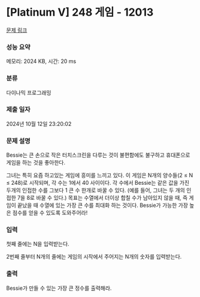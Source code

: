 # [Platinum V] 248 게임 - 12013 

[문제 링크](https://www.acmicpc.net/problem/12013) 

### 성능 요약

메모리: 2024 KB, 시간: 20 ms

### 분류

다이나믹 프로그래밍

### 제출 일자

2024년 10월 12일 23:20:02

### 문제 설명

<p>Bessie는 큰 손으로 작은 터치스크린을 다루는 것이 불편함에도 불구하고 휴대폰으로 게임을 하는 것을 좋아한다.</p>

<p>그녀는 특히 요즘 하고있는 게임에 흥미를 느끼고 있다. 이 게임은 N개의 양수들(2 ≤ N ≤ 248)로 시작되며, 각 수는 1에서 40 사이이다. 각 수에서 Bessie는 같은 값을 가진 두개의 인접한 수를 그보다 1 큰 수 한개로 바꿀 수 있다. (예를 들어, 그녀는 두 개의 인접한 7을 8로 바꿀 수 있다.) 목표는 수열에서 더이상 합칠 수가 남아있지 않을 때, 즉 게임이 끝났을 때 수열에 있는 가장 큰 수를 최대화 하는 것이다. Bessie가 가능한 가장 높은 점수를 얻을 수 있도록 도와주어라!</p>

### 입력 

 <p>첫째 줄에는 N을 입력받는다.</p>

<p>2번째 줄부터 N개의 줄에는 게임의 시작에서 주어지는 N개의 숫자를 입력받는다.</p>

### 출력 

 <p>Bessie가 만들 수 있는 가장 큰 정수를 출력해라.</p>

